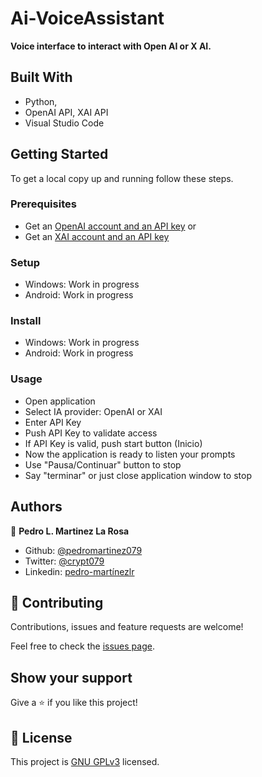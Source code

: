 # Ai-VoiceAssistant
**Voice interface to interact with Open AI or X AI.**

## Built With
- Python,
- OpenAI API, XAI API
- Visual Studio Code

## Getting Started
To get a local copy up and running follow these steps.

### Prerequisites
- Get an [OpenAI account and an API key](https://platform.openai.com/docs/overview) or
- Get an [XAI account and an API key](https://docs.x.ai/docs/overview)

### Setup
- Windows: Work in progress
- Android: Work in progress

### Install
- Windows: Work in progress
- Android: Work in progress

### Usage
- Open application
- Select IA provider: OpenAI or XAI
- Enter API Key
- Push API Key to validate access
- If API Key is valid, push start button (Inicio)
- Now the application is ready to listen your prompts
- Use "Pausa/Continuar" button to stop 
- Say "terminar" or just close application window to stop

## Authors

👤 **Pedro L. Martinez La Rosa**

- Github: [@pedromartinez079](https://github.com/pedromartinez079)
- Twitter: [@crypt079](https://twitter.com/crypt079)
- Linkedin: [pedro-martínezlr](https://linkedin.com/in/pedro-martínezlr/?locale=en_US)

## 🤝 Contributing

Contributions, issues and feature requests are welcome!

Feel free to check the [issues page](https://github.com/pedromartinez079/AI-VoiceAssistant/issues).

## Show your support

Give a ⭐️ if you like this project!

## 📝 License

This project is [GNU GPLv3](LICENSE) licensed.
